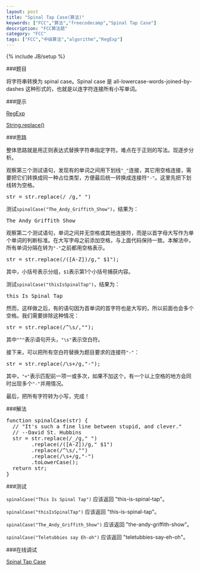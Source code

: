 ```yaml
---
layout: post
title: "Spinal Tap Case(算法)"
keywords: ["FCC","算法","freecodecamp","Spinal Tap Case"]
description: "FCC算法题"
category: "FCC"
tags: ["FCC","中级算法","algorithm","RegExp"]
---
```

{% include JB/setup %}

###题目

将字符串转换为 spinal case。Spinal case 是 all-lowercase-words-joined-by-dashes 这种形式的，也就是以连字符连接所有小写单词。

###提示

[RegExp](https://developer.mozilla.org/zh-CN/docs/Web/JavaScript/Reference/Global_Objects/RegExp)

[String.replace()](https://developer.mozilla.org/zh-CN/docs/Web/JavaScript/Reference/Global_Objects/String/replace)

###思路

整体思路就是用正则表达式替换字符串指定字符。难点在于正则的写法。现逐步分析。

观察第三个测试语句，发现有的单词之间用下划线`"_"`连接，其它用空格连接，需要把它们转换成同一种占位类型，方便最后统一转换成连接符`"-"`。这里先把下划线转为空格。

<pre>
str = str.replace(/_/g," ")
</pre>

测试`spinalCase("The_Andy_Griffith_Show")`，结果为：

<pre>
The Andy Griffith Show
</pre>

观察第二个测试语句，单词之间并无空格或其他连接符，而是以首字母大写作为单个单词的判断标准。在大写字母之前添加空格，与上面代码保持一致。本解法中，所有单词分隔在转为`"-"`之前都用空格表示。

<pre>
str = str.replace(/([A-Z])/g," $1");
</pre>

其中，小括号表示分组，`$1`表示第1个小括号捕获内容。

测试`spinalCase("thisIsSpinalTap")`，结果为：

<pre>
this Is Spinal Tap
</pre>

然而，这样做之后，有的语句因为首单词的首字符也是大写的，所以前面也会多个空格。我们需要排除这种情况：

<pre>
str = str.replace(/^\s/,"");
</pre>

其中`"^"`表示语句开头，`"\s"`表示空白符。

接下来，可以把所有空白符替换为题目要求的连接符`"-"`：

<pre>
str = str.replace(/\s+/g,"-");
</pre>

其中，`"+"`表示匹配前一项一或多次，如果不加这个，有一个以上空格的地方会同时出现多个`"-"`并用情况。

最后，把所有字符转为小写，完成！

###解法

<pre>
function spinalCase(str) {
  // "It's such a fine line between stupid, and clever."
  // --David St. Hubbins
  str = str.replace(/_/g," ")
        .replace(/([A-Z])/g," $1")
        .replace(/^\s/,"")
        .replace(/\s+/g,"-")
        .toLowerCase();
  return str;
}
</pre>

###测试

`spinalCase("This Is Spinal Tap")` 应该返回 "this-is-spinal-tap"。

`spinalCase("thisIsSpinalTap")` 应该返回 "this-is-spinal-tap"。

`spinalCase("The_Andy_Griffith_Show")` 应该返回 "the-andy-griffith-show"。

`spinalCase("Teletubbies say Eh-oh")` 应该返回 "teletubbies-say-eh-oh"。

###在线调试

[Spinal Tap Case](https://freecodecamp.cn/challenges/spinal-tap-case)